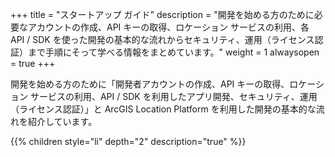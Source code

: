 +++
title = "スタートアップ ガイド"
description = "開発を始める方のために必要なアカウントの作成、API キーの取得、ロケーション サービスの利用、各 API / SDK を使った開発の基本的な流れからセキュリティ、運用（ライセンス認証）まで手順にそって学べる情報をまとめています。"
weight = 1
alwaysopen = true
+++

開発を始める方のために「開発者アカウントの作成、API キーの取得、ロケーション サービスの利用、API / SDK を利用したアプリ開発、セキュリティ、運用（ライセンス認証）」と ArcGIS Location Platform を利用した開発の基本的な流れを紹介しています。

{{% children style="li" depth="2" description="true" %}}